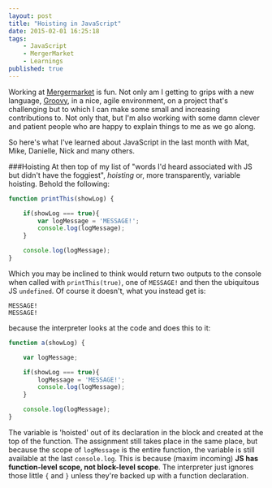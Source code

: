 ```yaml
---
layout: post
title: "Hoisting in JavaScript"
date: 2015-02-01 16:25:18
tags:
    - JavaScript
    - MergerMarket
    - Learnings
published: true
---
```


Working at [Mergermarket] is fun. Not only am I getting to grips with a new
language, [Groovy], in a nice, agile environment, on a project that's
challenging but to which I can make some small and increasing contributions to. Not
only that, but I'm also working with some damn clever and patient people who
are happy to explain things to me as we go along.

So here's what I've learned about JavaScript in the last month with
Mat, Mike, Danielle, Nick and many others.

###Hoisting
At then top of my list of "words I'd heard associated with JS but didn't have
the foggiest", _hoisting_ or, more transparently, variable hoisting. Behold the
following:

```javascript
function printThis(showLog) {

    if(showLog === true){
        var logMessage = 'MESSAGE!';
        console.log(logMessage);
    }

    console.log(logMessage);
}
```

Which you may be inclined to think would return two outputs to the console when
called with `printThis(true)`, one of `MESSAGE!` and then the ubiquitous JS
`undefined`. Of course it doesn't, what you instead get is:

```
MESSAGE!
MESSAGE!
```

because the interpreter looks at the code and does this to it:

```javascript
function a(showLog) {

    var logMessage;

    if(showLog === true){
        logMessage = 'MESSAGE!';
        console.log(logMessage);
    }

    console.log(logMessage);
}
```

The variable is 'hoisted' out of its declaration in the block and created at the
top of the function. The assignment still takes place in the same place, but
because the scope of `logMessage` is the entire function, the variable is still
available at the last `console.log`. This is because (maxim incoming) **JS
has function-level scope, not block-level scope**. The interpreter just ignores
those little `{` and `}` unless they're backed up with a function declaration.

[Groovy]: http://groovy.codehaus.org/
[Mergermarket]: http://www.mergermarket.com/info/
